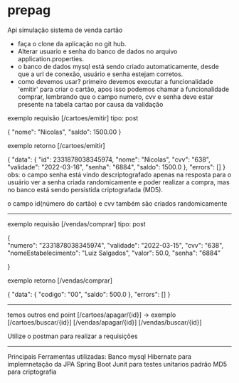 # prepag
Api simulação sistema de venda cartão 

- faça o clone da aplicação no git hub. 
- Alterar usuario e senha do banco de dados no arquivo application.properties.
-  o banco de dados mysql está sendo criado automaticamente, desde que a url de conexão, usuário e senha estejam corretos. 
- como devemos usar? primeiro devemos executar a funcionalidade 'emitir' para criar o cartão, apos isso podemos chamar a funcionalidade comprar, lembrando que o campo numero, cvv e senha deve estar presente na tabela cartao por causa da validação   

exemplo requisão [/cartoes/emitir] tipo: post

{
	"nome": "Nicolas",
	"saldo": 1500.00
}

exemplo retorno [/cartoes/emitir] 

{
    "data": {
        "id": 2331878038345974,
        "nome": "Nicolas",
        "cvv": "638",
        "validade": "2022-03-16",
        "senha": "6884",
        "saldo": 1500.0
    },
    "errors": []
}
obs: o campo senha está vindo descriptografado apenas na resposta para o usuário ver a senha criada randomicamente e poder realizar a compra, mas no banco está sendo persistida criptografada (MD5).

o campo id(número do cartão) e cvv também são criados randomicamente

----------------------------------------------------------
exemplo requisão [/vendas/comprar] tipo: post 

{	
	"numero":	"2331878038345974",
	"validade":	"2022-03-15",
	"cvv":		"638",
	"nomeEstabelecimento": "Luiz Salgados",
	"valor": 50.0,
	"senha": "6884"
	
	
}

exemplo retorno [/vendas/comprar]

{
    "data": {
        "codigo": "00",
        "saldo": 500.0
    },
    "errors": []
} 

------------------------------------------------------------------------------------------
temos outros end point 
[/cartoes/apagar/{id}] -> exemplo 
[/cartoes/buscar/{id}]
[/vendas/apagar/{id}]
[/vendas/buscar/{id}]

Utilize o postman para realizar a requisições 

-------------------------------------------------------------------------------------------------------
Principais Ferramentas utilizadas: 
Banco mysql 
Hibernate para implemnetação da JPA
Spring Boot
Junit para testes unitarios
padrão MD5 para criptografia   
